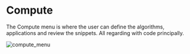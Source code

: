 # Compute

The Compute menu is where the user can define the algorithms, applications and review the snippets. All regarding with code principally.

![compute_menu](https://user-images.githubusercontent.com/30662690/63790080-9b886d80-c8c6-11e9-9f13-7fd17c9e36b3.png)